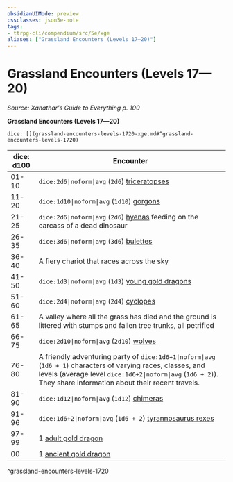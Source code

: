 ```yaml
---
obsidianUIMode: preview
cssclasses: json5e-note
tags:
- ttrpg-cli/compendium/src/5e/xge
aliases: ["Grassland Encounters (Levels 17—20)"]
---
```

# Grassland Encounters (Levels 17—20)
*Source: Xanathar's Guide to Everything p. 100* 

**Grassland Encounters (Levels 17—20)**

`dice: [](grassland-encounters-levels-1720-xge.md#^grassland-encounters-levels-1720)`

| dice: d100 | Encounter |
|------------|-----------|
| 01-10 | `dice:2d6\|noform\|avg` (`2d6`) [triceratopses](3-Compendium/bestiary/beast/triceratops-xmm.md) |
| 11-20 | `dice:1d10\|noform\|avg` (`1d10`) [gorgons](3-Compendium/bestiary/construct/gorgon-xmm.md) |
| 21-25 | `dice:2d6\|noform\|avg` (`2d6`) [hyenas](3-Compendium/bestiary/beast/hyena-xmm.md) feeding on the carcass of a dead dinosaur |
| 26-35 | `dice:3d6\|noform\|avg` (`3d6`) [bulettes](3-Compendium/bestiary/monstrosity/bulette-xmm.md) |
| 36-40 | A fiery chariot that races across the sky |
| 41-50 | `dice:1d3\|noform\|avg` (`1d3`) [young gold dragons](3-Compendium/bestiary/dragon/young-gold-dragon-xmm.md) |
| 51-60 | `dice:2d4\|noform\|avg` (`2d4`) [cyclopes](3-Compendium/bestiary/giant/cyclops-sentry-xmm.md) |
| 61-65 | A valley where all the grass has died and the ground is littered with stumps and fallen tree trunks, all petrified |
| 66-75 | `dice:2d10\|noform\|avg` (`2d10`) [wolves](3-Compendium/bestiary/beast/wolf-xmm.md) |
| 76-80 | A friendly adventuring party of `dice:1d6+1\|noform\|avg` (`1d6 + 1`) characters of varying races, classes, and levels (average level `dice:1d6+2\|noform\|avg` (`1d6 + 2`)). They share information about their recent travels. |
| 81-90 | `dice:1d12\|noform\|avg` (`1d12`) [chimeras](3-Compendium/bestiary/monstrosity/chimera-xmm.md) |
| 91-96 | `dice:1d6+2\|noform\|avg` (`1d6 + 2`) [tyrannosaurus rexes](3-Compendium/bestiary/beast/tyrannosaurus-rex-xmm.md) |
| 97-99 | 1 [adult gold dragon](3-Compendium/bestiary/dragon/adult-gold-dragon-xmm.md) |
| 00 | 1 [ancient gold dragon](3-Compendium/bestiary/dragon/ancient-gold-dragon-xmm.md) |
^grassland-encounters-levels-1720